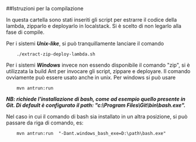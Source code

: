
##Istruzioni per la compilazione

In questa cartella sono stati inseriti gli script per estrarre il codice della lambda, 
zipparlo e deployarlo in localstack.
Si è scelto di non legarlo alla fase di compile.

Per i sistemi ***Unix-like***, si può tranquillamente lanciare il comando

```
    ./extract-zip-deploy-lambda.sh
```

Per i sistemi ***Windows*** invece non essendo disponibile il comando "zip", si è utilizzata 
la build Ant per invocare gli script, zippare e deployare.
Il comando ovviamente può essere usato anche in unix.
Per windows si può usare

```
    mvn antrun:run
```

***NB: richiede l'installazione di bash, come ad esempio quello presente in Git.
Di default è configurato il path: "c:\Program Files\Git\bin\bash.exe".***

Nel caso in cui il comando di bash sia installato in un altra posizione, si può passare da riga di comando, es:

```
    mvn antrun:run  "-Dant.windows_bash_exe=D:\path\bash.exe"
```
